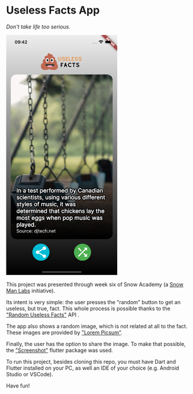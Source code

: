 # Useless Facts App
*Don't take life too serious*.

<img src="./screenshots/screenshot.png" width="300" class="center">

This project was presented through week six of Snow Academy (a [Snow Man Labs](https://www.snowmanlabs.com.br/) initiative).

Its intent is very simple: the user presses the "random" button to get an useless, but true, fact. This whole process is possible thanks to the ["Random Useless Facts"](https://uselessfacts.jsph.pl/) API .

The app also shows a random image, which is not related at all to the fact. These images are provided by ["Lorem Picsum"](https://picsum.photos/).

Finally, the user has the option to share the image. To make that possible, the ["Screenshot"](https://pub.dev/packages/screenshot) flutter package was used.

To run this project, besides cloning this repo, you must have Dart and Flutter installed on your PC, as well an IDE of your choice (e.g. Android Studio or VSCode).

Have fun!

